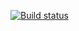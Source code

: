 [![Build status](https://ci.appveyor.com/api/projects/status/7kmvcu78sa514skb?svg=true)](https://ci.appveyor.com/project/Sergeevna01/patterns)
